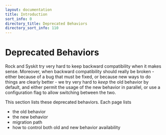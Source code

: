 ```yaml
---
layout: documentation
title: Introduction
sort_info: 0
directory_title: Deprecated Behaviors
directory_sort_info: 110
---
```


# Deprecated Behaviors

Rock and Syskit try very hard to keep backward compatibility when it makes
sense.  Moreover, when backward compatibility should really be broken - either
because of a bug that must be fixed, or because new ways to do things are
clearly better - we try very hard to _keep_ the old behavior by default, and
either permit the usage of the new behavior in parallel, or use a configuration
flag to allow switching between the two.

This section lists these deprecated behaviors. Each page lists

- the old behavior
- the new behavior
- migration path
- how to control both old and new behavior availability